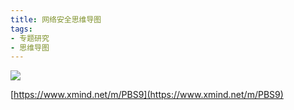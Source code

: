 ```yaml
---
title: 网络安全思维导图
tags:
- 专题研究
- 思维导图
---
```


<img src="https://cdn.jsdelivr.net/gh/MarsAuthority/sec_pic@master/uPic/2023-02/Network Security.png">

[https://www.xmind.net/m/PBS9](https://www.xmind.net/m/PBS9)